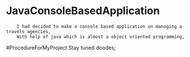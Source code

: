 # JavaConsoleBasedApplication
        I had decided to make a console based application on managing a travels agencies,
        With help of java which is almost a object oriented programming,
#ProcedureForMyProject
        Stay tuned doodes;